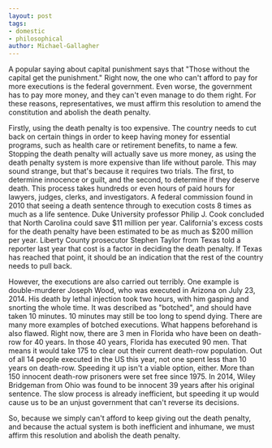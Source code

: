 ```yaml
---
layout: post
tags: 
- domestic 
- philosophical
author: Michael-Gallagher
---
```

A popular saying about capital punishment says that "Those without the capital get the punishment." Right now, the one who can't afford to pay for more executions is the federal government. Even worse, the government has to pay more money, and they can't even manage to do them right. For these reasons, representatives, we must affirm this resolution to amend the constitution and abolish the death penalty.

Firstly, using the death penalty is too expensive. The country needs to cut back on certain things in order to keep having money for essential programs, such as health care or retirement benefits, to name a few. Stopping the death penalty will actually save us more money, as using the death penalty system is more expensive than life without parole. This may sound strange, but that's because it requires two trials. The first, to determine innocence or guilt, and the second, to determine if they deserve death. This process takes hundreds or even hours of paid hours for lawyers, judges, clerks, and investigators. A federal commission found in 2010 that seeing a death sentence through to execution costs 8 times as much as a life sentence. Duke University professor Philip J. Cook concluded that North Carolina could save $11 million per year. California's excess costs for the death penalty have been estimated to be as much as $200 million per year. Liberty County prosecutor Stephen Taylor from Texas told a reporter last year that cost is a factor in deciding the death penalty. If Texas has reached that point, it should be an indication that the rest of the country needs to pull back.

However, the executions are also carried out terribly. One example is double-murderer Joseph Wood, who was executed in Arizona on July 23, 2014. His death by lethal injection took two hours, with him gasping and snorting the whole time. It was described as "botched", and should have taken 10 minutes. 10 minutes may still be too long to spend dying. There are many more examples of botched executions. What happens beforehand is also flawed. Right now, there are 3 men in Florida who have been on death-row for 40 years. In those 40 years, Florida has executed 90 men. That means it would take 175 to clear out their current death-row population. Out of all 14 people executed in the US this year, not one spent less than 10 years on death-row. Speeding it up isn't a viable option, either. More than 150 innocent death-row prisoners were set free since 1975. In 2014, Wiley Bridgeman from Ohio was found to be innocent 39 years after his original sentence. The slow process is already inefficient, but speeding it up would cause us to be an unjust government that can't reverse its decisions.

So, because we simply can't afford to keep giving out the death penalty, and because the actual system is both inefficient and inhumane, we must affirm this resolution and abolish the death penalty.
